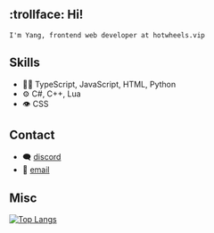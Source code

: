 ## :trollface: Hi!

`I'm Yang,
frontend web developer at hotwheels.vip`
## Skills
- 👨‍💻 TypeScript, JavaScript, HTML, Python
- ⚙️ C#, C++, Lua
- 👁️ CSS

## Contact
- 🗨️ [discord](khun#2985)
- :email: [email](mailto:khunstr@protonmail.com)

## Misc
[![Top Langs](https://github-readme-stats.vercel.app/api/top-langs/?username=glowesp&theme=transparent)](https://github.com/anuraghazra/github-readme-stats)

